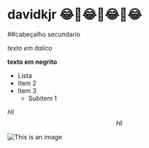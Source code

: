 # davidkjr 😂🤣😂🤣😂🤣😂

##cabeçalho secundario

*texto em italico*

**texto em negrito**

* Lista
* Item 2
* Item 3
    * Subitem 1

$HI$
$$HI$$
$%HI%$



![This is an image](https://myoctocat.com/assets/images/base-octocat.svg)
